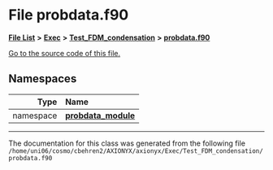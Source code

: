 
# File probdata.f90


[**File List**](files.md) **>** [**Exec**](dir_43a12cefb7942b6f49b5b628aafd3192.md) **>** [**Test\_FDM\_condensation**](dir_298a46e2eb325c328861268c05086637.md) **>** [**probdata.f90**](Test__FDM__condensation_2probdata_8f90.md)

[Go to the source code of this file.](Test__FDM__condensation_2probdata_8f90_source.md)












## Namespaces

| Type | Name |
| ---: | :--- |
| namespace | [**probdata\_module**](namespaceprobdata__module.md) <br> |















------------------------------
The documentation for this class was generated from the following file `/home/uni06/cosmo/cbehren2/AXIONYX/axionyx/Exec/Test_FDM_condensation/probdata.f90`